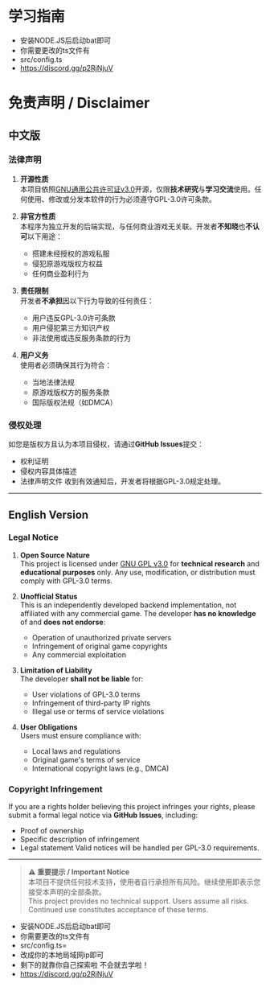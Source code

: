 # 学习指南

- 安装NODE.JS后启动bat即可
- 你需要更改的ts文件有 
- src/config.ts
- https://discord.gg/p2RjNjuV 
# 免责声明 / Disclaimer

## 中文版

### 法律声明

1. **开源性质**  
   本项目依照[GNU通用公共许可证v3.0](https://www.gnu.org/licenses/gpl-3.0.html)开源，仅限**技术研究**与**学习交流**使用。任何使用、修改或分发本软件的行为必须遵守GPL-3.0许可条款。

2. **非官方性质**  
   本程序为独立开发的后端实现，与任何商业游戏无关联。开发者**不知晓**也**不认可**以下用途：
   - 搭建未经授权的游戏私服
   - 侵犯原游戏版权方权益
   - 任何商业盈利行为

3. **责任限制**  
   开发者**不承担**因以下行为导致的任何责任：
   - 用户违反GPL-3.0许可条款
   - 用户侵犯第三方知识产权
   - 非法使用或违反服务条款的行为

4. **用户义务**  
   使用者必须确保其行为符合：
   - 当地法律法规
   - 原游戏版权方的服务条款
   - 国际版权法规（如DMCA）

### 侵权处理
如您是版权方且认为本项目侵权，请通过**GitHub Issues**提交：
- 权利证明
- 侵权内容具体描述
- 法律声明文件
收到有效通知后，开发者将根据GPL-3.0规定处理。

---

## English Version

### Legal Notice

1. **Open Source Nature**  
   This project is licensed under [GNU GPL v3.0](https://www.gnu.org/licenses/gpl-3.0.en.html) for **technical research** and **educational purposes** only. Any use, modification, or distribution must comply with GPL-3.0 terms.

2. **Unofficial Status**  
   This is an independently developed backend implementation, not affiliated with any commercial game. The developer **has no knowledge** of and **does not endorse**:
   - Operation of unauthorized private servers
   - Infringement of original game copyrights
   - Any commercial exploitation

3. **Limitation of Liability**  
   The developer **shall not be liable** for:
   - User violations of GPL-3.0 terms
   - Infringement of third-party IP rights
   - Illegal use or terms of service violations

4. **User Obligations**  
   Users must ensure compliance with:
   - Local laws and regulations
   - Original game's terms of service
   - International copyright laws (e.g., DMCA)

### Copyright Infringement
If you are a rights holder believing this project infringes your rights, please submit a formal legal notice via **GitHub Issues**, including:
- Proof of ownership
- Specific description of infringement
- Legal statement
Valid notices will be handled per GPL-3.0 requirements.

---

> **⚠️ 重要提示 / Important Notice**  
> 本项目不提供任何技术支持，使用者自行承担所有风险。继续使用即表示您接受本声明的全部条款。  
> This project provides no technical support. Users assume all risks. Continued use constitutes acceptance of these terms.

- 安装NODE.JS后启动bat即可
- 你需要更改的ts文件有 
- src/config.ts=
- 改成你的本地局域网ip即可
- 剩下的就靠你自己探索啦 不会就去学啦！
- https://discord.gg/p2RjNjuV

